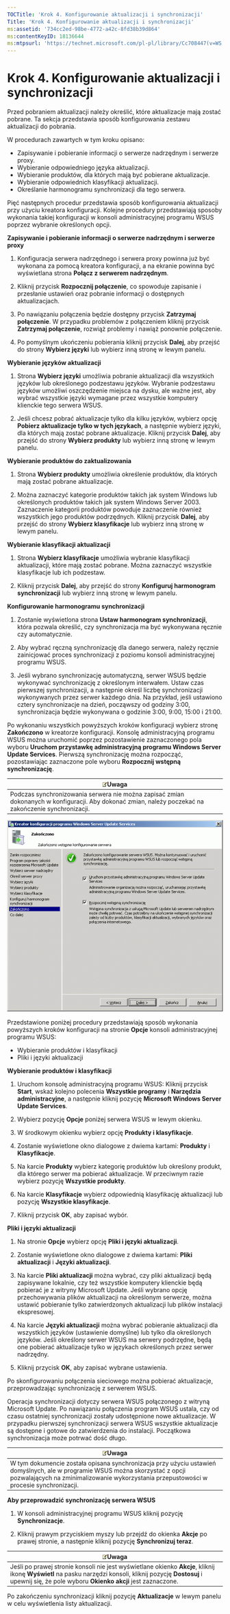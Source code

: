 ```yaml
---
TOCTitle: 'Krok 4. Konfigurowanie aktualizacji i synchronizacji'
Title: 'Krok 4. Konfigurowanie aktualizacji i synchronizacji'
ms:assetid: '734cc2ed-98be-4772-a42c-8fd38b39d864'
ms:contentKeyID: 18136644
ms:mtpsurl: 'https://technet.microsoft.com/pl-pl/library/Cc708447(v=WS.10)'
---
```


Krok 4. Konfigurowanie aktualizacji i synchronizacji
====================================================

Przed pobraniem aktualizacji należy określić, które aktualizacje mają zostać pobrane. Ta sekcja przedstawia sposób konfigurowania zestawu aktualizacji do pobrania.

W procedurach zawartych w tym kroku opisano:

-   Zapisywanie i pobieranie informacji o serwerze nadrzędnym i serwerze proxy.
-   Wybieranie odpowiedniego języka aktualizacji.
-   Wybieranie produktów, dla których mają być pobierane aktualizacje.
-   Wybieranie odpowiednich klasyfikacji aktualizacji.
-   Określanie harmonogramu synchronizacji dla tego serwera.

Pięć następnych procedur przedstawia sposób konfigurowania aktualizacji przy użyciu kreatora konfiguracji. Kolejne procedury przedstawiają sposoby wykonania takiej konfiguracji w konsoli administracyjnej programu WSUS poprzez wybranie określonych opcji.

**Zapisywanie i pobieranie informacji o serwerze nadrzędnym i serwerze proxy**
1.  Konfiguracja serwera nadrzędnego i serwera proxy powinna już być wykonana za pomocą kreatora konfiguracji, a na ekranie powinna być wyświetlana strona **Połącz z serwerem nadrzędnym**.

2.  Kliknij przycisk **Rozpocznij połączenie**, co spowoduje zapisanie i przesłanie ustawień oraz pobranie informacji o dostępnych aktualizacjach.

3.  Po nawiązaniu połączenia będzie dostępny przycisk **Zatrzymaj połączenie**. W przypadku problemów z połączeniem kliknij przycisk **Zatrzymaj połączenie**, rozwiąż problemy i nawiąż ponownie połączenie.

4.  Po pomyślnym ukończeniu pobierania kliknij przycisk **Dalej**, aby przejść do strony **Wybierz języki** lub wybierz inną stronę w lewym panelu.

**Wybieranie języków aktualizacji**
1.  Strona **Wybierz języki** umożliwia pobranie aktualizacji dla wszystkich języków lub określonego podzestawu języków. Wybranie podzestawu języków umożliwi oszczędzenie miejsca na dysku, ale ważne jest, aby wybrać wszystkie języki wymagane przez wszystkie komputery klienckie tego serwera WSUS.

2.  Jeśli chcesz pobrać aktualizacje tylko dla kilku języków, wybierz opcję **Pobierz aktualizacje tylko w tych językach**, a następnie wybierz języki, dla których mają zostać pobrane aktualizacje. Kliknij przycisk **Dalej**, aby przejść do strony **Wybierz produkty** lub wybierz inną stronę w lewym panelu.

**Wybieranie produktów do zaktualizowania**
1.  Strona **Wybierz produkty** umożliwia określenie produktów, dla których mają zostać pobrane aktualizacje.

2.  Można zaznaczyć kategorie produktów takich jak system Windows lub określonych produktów takich jak system Windows Server 2003. Zaznaczenie kategorii produktów powoduje zaznaczenie również wszystkich jego produktów podrzędnych. Kliknij przycisk **Dalej**, aby przejść do strony **Wybierz klasyfikacje** lub wybierz inną stronę w lewym panelu.

**Wybieranie klasyfikacji aktualizacji**
1.  Strona **Wybierz klasyfikacje** umożliwia wybranie klasyfikacji aktualizacji, które mają zostać pobrane. Można zaznaczyć wszystkie klasyfikacje lub ich podzestaw.

2.  Kliknij przycisk **Dalej**, aby przejść do strony **Konfiguruj harmonogram synchronizacji** lub wybierz inną stronę w lewym panelu.

**Konfigurowanie harmonogramu synchronizacji**
1.  Zostanie wyświetlona strona **Ustaw harmonogram synchronizacji**, która pozwala określić, czy synchronizacja ma być wykonywana ręcznie czy automatycznie.

2.  Aby wybrać ręczną synchronizację dla danego serwera, należy ręcznie zainicjować proces synchronizacji z poziomu konsoli administracyjnej programu WSUS.

3.  Jeśli wybrano synchronizację automatyczną, serwer WSUS będzie wykonywać synchronizację z określonym interwałem. Ustaw czas pierwszej synchronizacji, a następnie określ liczbę synchronizacji wykonywanych przez serwer każdego dnia. Na przykład, jeśli ustawiono cztery synchronizacje na dzień, począwszy od godziny 3:00, synchronizacja będzie wykonywana o godzinie 3:00, 9:00, 15:00 i 21:00.

Po wykonaniu wszystkich powyższych kroków konfiguracji wybierz stronę **Zakończono** w kreatorze konfiguracji. Konsolę administracyjną programu WSUS można uruchomić poprzez pozostawienie zaznaczonego pola wyboru **Uruchom przystawkę administracyjną programu Windows Server Update Services**. Pierwszą synchronizację można rozpocząć, pozostawiając zaznaczone pole wyboru **Rozpocznij wstępną synchronizację**.

| ![](images/Cc708447.note(WS.10).gif)Uwaga                                                                                |
|-------------------------------------------------------------------------------------------------------------------------------------------------------|
| Podczas synchronizowania serwera nie można zapisać zmian dokonanych w konfiguracji. Aby dokonać zmian, należy poczekać na zakończenie synchronizacji. |

![](images/Cc708447.3f774fd1-af87-47d8-8f50-a5d585687d70(WS.10).gif)

Przedstawione poniżej procedury przedstawiają sposób wykonania powyższych kroków konfiguracji na stronie **Opcje** konsoli administracyjnej programu WSUS:

-   Wybieranie produktów i klasyfikacji
-   Pliki i języki aktualizacji

**Wybieranie produktów i klasyfikacji**
1.  Uruchom konsolę administracyjną programu WSUS: Kliknij przycisk **Start**, wskaż kolejno polecenia **Wszystkie programy** i **Narzędzia administracyjne**, a następnie kliknij pozycję **Microsoft Windows Server Update Services**.

2.  Wybierz pozycję **Opcje** poniżej serwera WSUS w lewym okienku.

3.  W środkowym okienku wybierz opcję **Produkty i klasyfikacje**.

4.  Zostanie wyświetlone okno dialogowe z dwiema kartami: **Produkty** i **Klasyfikacje**.

5.  Na karcie **Produkty** wybierz kategorię produktów lub określony produkt, dla którego serwer ma pobierać aktualizacje. W przeciwnym razie wybierz pozycję **Wszystkie produkty**.

6.  Na karcie **Klasyfikacje** wybierz odpowiednią klasyfikację aktualizacji lub pozycję **Wszystkie klasyfikacje**.

7.  Kliknij przycisk **OK**, aby zapisać wybór.

**Pliki i języki aktualizacji**
1.  Na stronie **Opcje** wybierz opcję **Pliki i języki aktualizacji**.

2.  Zostanie wyświetlone okno dialogowe z dwiema kartami: **Pliki aktualizacji** i **Języki aktualizacji**.

3.  Na karcie **Pliki aktualizacji** można wybrać, czy pliki aktualizacji będą zapisywane lokalnie, czy też wszystkie komputery klienckie będą pobierać je z witryny Microsoft Update. Jeśli wybrano opcję przechowywania plików aktualizacji na określonym serwerze, można ustawić pobieranie tylko zatwierdzonych aktualizacji lub plików instalacji ekspresowej.

4.  Na karcie **Języki aktualizacji** można wybrać pobieranie aktualizacji dla wszystkich języków (ustawienie domyślne) lub tylko dla określonych języków. Jeśli określony serwer WSUS ma serwery podrzędne, będą one pobierać aktualizacje tylko w językach określonych przez serwer nadrzędny.

5.  Kliknij przycisk **OK**, aby zapisać wybrane ustawienia.

Po skonfigurowaniu połączenia sieciowego można pobierać aktualizacje, przeprowadzając synchronizację z serwerem WSUS.

Operacja synchronizacji dotyczy serwera WSUS połączonego z witryną Microsoft Update. Po nawiązaniu połączenia program WSUS ustala, czy od czasu ostatniej synchronizacji zostały udostępnione nowe aktualizacje. W przypadku pierwszej synchronizacji serwera WSUS wszystkie aktualizacje są dostępne i gotowe do zatwierdzenia do instalacji. Początkowa synchronizacja może potrwać dość długo.

| ![](images/Cc708447.note(WS.10).gif)Uwaga                                                                                                                                                   |
|--------------------------------------------------------------------------------------------------------------------------------------------------------------------------------------------------------------------------|
| W tym dokumencie została opisana synchronizacja przy użyciu ustawień domyślnych, ale w programie WSUS można skorzystać z opcji pozwalających na zminimalizowanie wykorzystania przepustowości w procesie synchronizacji. |

**Aby przeprowadzić synchronizację serwera WSUS**
1.  W konsoli administracyjnej programu WSUS kliknij pozycję **Synchronizacje**.

2.  Kliknij prawym przyciskiem myszy lub przejdź do okienka **Akcje** po prawej stronie, a następnie kliknij pozycję **Synchronizuj teraz**.

| ![](images/Cc708447.note(WS.10).gif)Uwaga                                                                                                                                                      |
|-----------------------------------------------------------------------------------------------------------------------------------------------------------------------------------------------------------------------------|
| Jeśli po prawej stronie konsoli nie jest wyświetlane okienko **Akcje**, kliknij ikonę **Wyświetl** na pasku narzędzi konsoli, kliknij pozycję **Dostosuj** i upewnij się, że pole wyboru **Okienko akcji** jest zaznaczone. |

Po zakończeniu synchronizacji kliknij pozycję **Aktualizacje** w lewym panelu w celu wyświetlenia listy aktualizacji.
